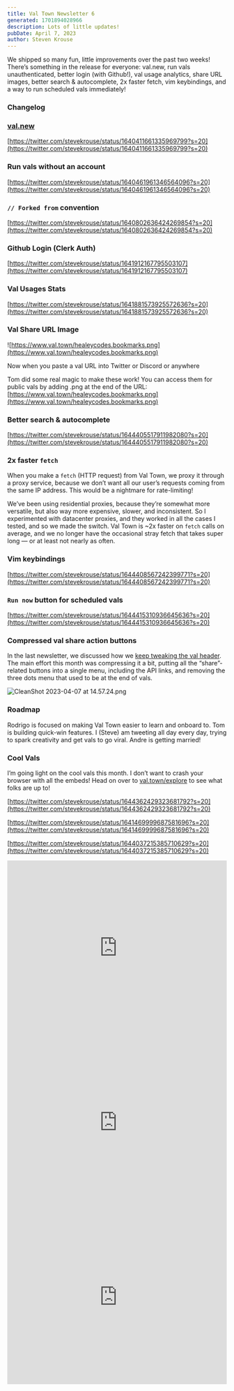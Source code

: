 ```yaml
---
title: Val Town Newsletter 6
generated: 1701894028966
description: Lots of little updates!
pubDate: April 7, 2023
author: Steven Krouse
---
```


We shipped so many fun, little improvements over the past two weeks! There’s something in the release for everyone: val.new, run vals unauthenticated, better login (with Github!), val usage analytics, share URL images, better search & autocomplete, 2x faster fetch, vim keybindings, and a way to run scheduled vals immediately!

### Changelog

### [val.new](https://val.new)

[https://twitter.com/stevekrouse/status/1640411661335969799?s=20](https://twitter.com/stevekrouse/status/1640411661335969799?s=20)

### Run vals without an account

[https://twitter.com/stevekrouse/status/1640461961346564096?s=20](https://twitter.com/stevekrouse/status/1640461961346564096?s=20)

### `// Forked from` convention

[https://twitter.com/stevekrouse/status/1640802636424269854?s=20](https://twitter.com/stevekrouse/status/1640802636424269854?s=20)

### Github Login (Clerk Auth)

[https://twitter.com/stevekrouse/status/1641912167795503107](https://twitter.com/stevekrouse/status/1641912167795503107)

### Val Usages Stats

[https://twitter.com/stevekrouse/status/1641881573925572636?s=20](https://twitter.com/stevekrouse/status/1641881573925572636?s=20)

### Val Share URL Image

![https://www.val.town/healeycodes.bookmarks.png](https://www.val.town/healeycodes.bookmarks.png)

Now when you paste a val URL into Twitter or Discord or anywhere

Tom did some real magic to make these work! You can access them for public vals by adding .png at the end of the URL: [https://www.val.town/healeycodes.bookmarks.png](https://www.val.town/healeycodes.bookmarks.png)

### Better search & autocomplete

[https://twitter.com/stevekrouse/status/1644405517911982080?s=20](https://twitter.com/stevekrouse/status/1644405517911982080?s=20)

### 2x faster `fetch`

When you make a `fetch` (HTTP request) from Val Town, we proxy it through a proxy service, because we don’t want all our user’s requests coming from the same IP address. This would be a nightmare for rate-limiting!

We’ve been using residential proxies, because they’re somewhat more versatile, but also way more expensive, slower, and inconsistent. So I experimented with datacenter proxies, and they worked in all the cases I tested, and so we made the switch. Val Town is ~2x faster on `fetch` calls on average, and we no longer have the occasional stray fetch that takes super long — or at least not nearly as often.

### Vim keybindings

[https://twitter.com/stevekrouse/status/1644408567242399771?s=20](https://twitter.com/stevekrouse/status/1644408567242399771?s=20)

### `Run now` button for scheduled vals

[https://twitter.com/stevekrouse/status/1644415310936645636?s=20](https://twitter.com/stevekrouse/status/1644415310936645636?s=20)

### Compressed val share action buttons

In the last newsletter, we discussed how we [keep tweaking the val header](https://blog.val.town/blog/val-town-newsletter-5#29cca168a9f343c59fc948f9d4f37887). The main effort this month was compressing it a bit, putting all the “share”-related buttons into a single menu, including the API links, and removing the three dots menu that used to be at the end of vals.

![CleanShot 2023-04-07 at 14.57.24.png](./val-town-newsletter-6/cleanshot_2023-04-07_at_145724.png)

### Roadmap

Rodrigo is focused on making Val Town easier to learn and onboard to. Tom is building quick-win features. I (Steve) am tweeting all day every day, trying to spark creativity and get vals to go viral. Andre is getting married!

### Cool Vals

I’m going light on the cool vals this month. I don’t want to crash your browser with all the embeds! Head on over to [val.town/explore](http://val.town/explore) to see what folks are up to!

[https://twitter.com/stevekrouse/status/1644362429323681792?s=20](https://twitter.com/stevekrouse/status/1644362429323681792?s=20)

[https://twitter.com/stevekrouse/status/1641469999687581696?s=20](https://twitter.com/stevekrouse/status/1641469999687581696?s=20)

[https://twitter.com/stevekrouse/status/1644037215385710629?s=20](https://twitter.com/stevekrouse/status/1644037215385710629?s=20)

<div class="not-content">
  <iframe src="https://www.val.town/embed/@stevekrouse.easyAQIExample" width="100%" frameborder="no" style="height: 400px;">
    &#x20;
  </iframe>
</div>

<div class="not-content">
  <iframe src="https://www.val.town/embed/@healeycodes.todos" width="100%" frameborder="no" style="height: 400px;">
    &#x20;
  </iframe>
</div>

<div class="not-content">
  <iframe src="https://www.val.town/embed/@maxdrake.chatGPT" width="100%" frameborder="no" style="height: 400px;">
    &#x20;
  </iframe>
</div>
